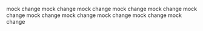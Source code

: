 mock change
mock change
mock change
mock change
mock change
mock change
mock change
mock change
mock change
mock change
mock change
